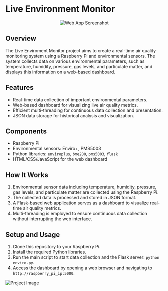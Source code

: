 # Live Environment Monitor

<p align="center">
    <img src="https://cdn.discordapp.com/attachments/850321372731408418/1142773010550509690/image.png" alt="Web App Screenshot">
</p>

## Overview

The Live Enviroment Monitor project aims to create a real-time air quality monitoring system using a Raspberry Pi and environmental sensors. The system collects data on various environmental parameters, such as temperature, humidity, pressure, gas levels, and particulate matter, and displays this information on a web-based dashboard.

## Features

- Real-time data collection of important environmental parameters.
- Web-based dashboard for visualizing live air quality metrics.
- Efficient multi-threading for continuous data collection and presentation.
- JSON data storage for historical analysis and visualization.

## Components

- Raspberry Pi
- Environmental sensors: Enviro+, PMS5003
- Python libraries: `enviroplus`, `bme280`, `pms5003`, `flask`
- HTML/CSS/JavaScript for the web dashboard

## How It Works

1. Environmental sensor data including temperature, humidity, pressure, gas levels, and particulate matter are collected using the Raspberry Pi.
2. The collected data is processed and stored in JSON format.
3. A Flask-based web application serves as a dashboard to visualize real-time air quality metrics.
4. Multi-threading is employed to ensure continuous data collection without interrupting the web interface.

## Setup and Usage

1. Clone this repository to your Raspberry Pi.
2. Install the required Python libraries.
3. Run the main script to start data collection and the Flask server: `python enviro.py`.
4. Access the dashboard by opening a web browser and navigating to `http://raspberry_pi_ip:5000`.

![Project Image](https://i.imgur.com/hspH5oy.jpg)
